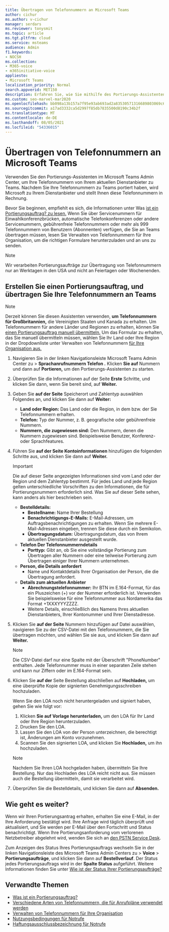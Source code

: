 ```yaml
---
title: Übertragen von Telefonnummern an Microsoft Teams
author: cichur
ms.author: v-cichur
manager: serdars
ms.reviewer: tonysmit
ms.topic: article
ms.tgt.pltfrm: cloud
ms.service: msteams
audience: Admin
f1.keywords:
- NOCSH
ms.collection:
- M365-voice
- m365initiative-voice
appliesto:
- Microsoft Teams
localization_priority: Normal
search.appverid: MET150
description: Erfahren Sie, wie Sie mithilfe des Portierungs-Assistenten Ihre Telefonnummer von Ihrem aktuellen Dienstanbieter zu Microsoft Teams.
ms.custom: seo-marvel-mar2020
ms.openlocfilehash: bb098a13b157a7f95e93ab693ad2a83530571316689803069c696eccfede3929
ms.sourcegitcommit: a17ad3332ca5d2997f85db7835500d8190c34b2f
ms.translationtype: MT
ms.contentlocale: de-DE
ms.lasthandoff: 08/05/2021
ms.locfileid: "54336015"
---
```

# <a name="transfer-phone-numbers-to-microsoft-teams"></a>Übertragen von Telefonnummern an Microsoft Teams

Verwenden Sie den Portierungs-Assistenten im Microsoft Teams Admin Center, um Ihre Telefonnummern von Ihrem aktuellen Dienstanbieter zu Teams. Nachdem Sie Ihre Telefonnummern zu Teams portiert haben, wird Microsoft zu Ihrem Dienstanbieter und stellt Ihnen diese Telefonnummern in Rechnung.

Bevor Sie beginnen, empfiehlt es sich, die Informationen unter Was [ist ein Portierungsauftrag? zu lesen.](port-order-overview.md) Wenn Sie über Servicenummern für Einwahlkonferenzbrücken, automatische Telefonkonferenzen oder andere Servicenummern, gebührenfreie Telefonnummern oder mehr als 999 Telefonnummern von Benutzern [](../manage-phone-numbers-for-your-organization/manage-phone-numbers-for-your-organization.md) (Abonnenten) verfügen, die Sie an Teams übertragen müssen, lesen Sie Verwalten von Telefonnummern für Ihre Organisation, um die richtigen Formulare herunterzuladen und an uns zu senden.

  > [!NOTE]
  > Wir verarbeiten Portierungsaufträge zur Übertragung von Telefonnummern nur an Werktagen in den USA und nicht an Feiertagen oder Wochenenden.

## <a name="create-a-port-order-and-transfer-your-phone-numbers-to-teams"></a>Erstellen Sie einen Portierungsauftrag, und übertragen Sie Ihre Telefonnummern an Teams

> [!NOTE]
> Derzeit können Sie diesen Assistenten verwenden, **um Telefonnummern für Großbritannien,** die Vereinigten Staaten und Kanada zu erhalten. Um Telefonnummern für andere Länder und Regionen zu erhalten, können Sie [einen Portierungsauftrag manuell übermitteln.](manually-submit-port-order.md) Um das Formular zu erhalten, das Sie manuell übermitteln müssen, wählen Sie Ihr Land oder Ihre Region in der Dropdownliste unter Verwalten von Telefonnummern [für Ihre Organisation aus.](../manage-phone-numbers-for-your-organization/manage-phone-numbers-for-your-organization.md)

1. Navigieren Sie in der linken Navigationsleiste Microsoft Teams Admin Center zu  >  **Sprachanrufnummern Telefon .** Klicken **Sie auf** Nummern und dann auf **Portieren,** um den Portierungs-Assistenten zu starten.
2. Überprüfen Sie die Informationen auf der Seite **Erste** Schritte, und klicken Sie dann, wenn Sie bereit sind, auf **Weiter.**
3. Geben Sie **auf der Seite** Speicherort und Zahlentyp auswählen Folgendes an, und klicken Sie dann auf **Weiter:**

    - **Land oder Region:** Das Land oder die Region, in dem bzw. der Sie Telefonnummern erhalten.
    - **Telefon:** Typ der Nummer, z. B. geografische oder gebührenfreie Nummern.
    - **Nummern, die zugewiesen sind:** Den Nummern, denen die Nummern zugewiesen sind. Beispielsweise Benutzer, Konferenz- oder Sprachfeatures.

4. Führen Sie **auf der Seite Kontoinformationen** hinzufügen die folgenden Schritte aus, und klicken Sie dann auf **Weiter.**

    > [!IMPORTANT]
    > Die auf dieser Seite angezeigten Informationen sind vom Land oder der Region und dem Zahlentyp bestimmt. Für jedes Land und jede Region gelten unterschiedliche Vorschriften zu den Informationen, die für Portierungsnummern erforderlich sind. Was Sie auf dieser Seite sehen, kann anders als hier beschrieben sein.

    - **Bestelldetails:** 
        - **Bestellname:** Name Ihrer Bestellung
        - **Benachrichtigungs-E-Mails:** E-Mail-Adressen, um Auftragsbenachrichtigungen zu erhalten. Wenn Sie mehrere E-Mail-Adressen eingeben, trennen Sie diese durch ein Semikolon.
        - **Übertragungsdatum:** Übertragungsdatum, das von Ihrem aktuellen Dienstanbieter ausgestellt wurde.
    - **Telefon Der Telefonnummerndetails**
        - **Porttyp:** Gibt an, ob Sie eine vollständige Portierung zum Übertragen aller Nummern oder eine teilweise Portierung zum Übertragen einiger Ihrer Nummern unternehmen.
    - **Person, die Details anfordert**  
        - Name und Kontaktdetails Ihrer Organisation der Person, die die Übertragung anfordert.
    - **Details zum aktuellen Anbieter**
        - **Abrechnungstelefonnummer:** Ihr BTN im E.164-Format, für das ein Pluszeichen (+) vor der Nummer erforderlich ist. Verwenden Sie beispielsweise für eine Telefonnummer aus Nordamerika das Format +1XXXYYYZZZZ.
        - Weitere Details, einschließlich des Namens Ihres aktuellen Dienstanbieters, Ihrer Kontonummer und Ihrer Dienstadresse.
            
5. Klicken Sie **auf der Seite** Nummern hinzufügen auf Datei auswählen, navigieren Sie zu der CSV-Datei mit den Telefonnummern, die Sie übertragen möchten, und wählen Sie sie aus, und klicken Sie dann auf **Weiter.**   

    > [!NOTE]
    > Die CSV-Datei darf nur eine Spalte mit der Überschrift "PhoneNumber" enthalten. Jede Telefonnummer muss in einer separaten Zeile stehen und kann nur Ziffern oder im E.164-Format sein.

6. Klicken Sie **auf der** Seite Bestellung abschließen auf **Hochladen,** um eine überprüfte Kopie der signierten Genehmigungsschreiben hochzuladen.

    Wenn Sie den LOA noch nicht heruntergeladen und signiert haben, gehen Sie wie folgt vor:
    
    1. Klicken **Sie auf Vorlage herunterladen,** um den LOA für Ihr Land oder Ihre Region herunterzuladen. 
    2. Drucken Sie den LOA.
    3. Lassen Sie den LOA von der Person unterzeichnen, die berechtigt ist, Änderungen am Konto vorzunehmen.
    4. Scannen Sie den signierten LOA, und klicken Sie **Hochladen,** um ihn hochzuladen.

    > [!NOTE]
    > Nachdem Sie Ihren LOA hochgeladen haben, übermitteln Sie Ihre Bestellung. Nur das Hochladen des LOA reicht nicht aus. Sie müssen auch die Bestellung übermitteln, damit sie verarbeitet wird.

7. Überprüfen Sie die Bestelldetails, und klicken Sie dann auf **Absenden.**


## <a name="what-happens-next"></a>Wie geht es weiter?

Wenn wir Ihren Portierungsantrag erhalten, erhalten Sie eine E-Mail, in der Ihre Anforderung bestätigt wird. Ihre Anfrage wird täglich überprüft und aktualisiert, und Sie werden per E-Mail über den Fortschritt und Status benachrichtigt. Wenn Ihre Portierungsanforderung vom verlorenen Netzbetreiber abgelehnt wird, wenden Sie sich an [den PSTN Service Desk](../manage-phone-numbers-for-your-organization/contact-pstn-service-desk.md).

Zum Anzeigen des Status Ihres Portierungsauftrags wechseln Sie in der linken Navigationsleiste des Microsoft Teams Admin Centers zu > **Voice**  >  **Portierungsaufträge**, und klicken Sie dann auf **Bestellverlauf**. Der Status jedes Portierungsauftrags wird in der **Spalte Status** aufgeführt. Weitere Informationen finden Sie unter [Wie ist der Status Ihrer Portierungsaufträge?](port-order-status.md)

## <a name="related-topics"></a>Verwandte Themen

- [Was ist ein Portierungsauftrag?](port-order-overview.md)
- [Verschiedene Arten von Telefonnummern, die für Anrufpläne verwendet werden](../different-kinds-of-phone-numbers-used-for-calling-plans.md)
- [Verwalten von Telefonnummern für Ihre Organisation](../manage-phone-numbers-for-your-organization/manage-phone-numbers-for-your-organization.md)
- [Nutzungsbedingungen für Notrufe](../emergency-calling-terms-and-conditions.md)
- [Haftungsausschlussbezeichnung für Notrufe](https://github.com/MicrosoftDocs/OfficeDocs-SkypeForBusiness/blob/live/Teams/downloads/emergency-calling/emergency-calling-label-(en-us)-(v.1.0).zip?raw=true)
